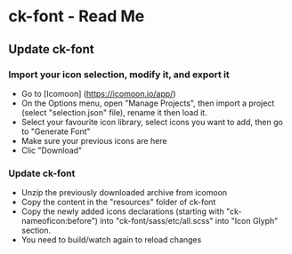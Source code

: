 # ck-font - Read Me

## Update ck-font

### Import your icon selection, modify it, and export it
* Go to [Icomoon] (https://icomoon.io/app/)
* On the Options menu, open "Manage Projects", then import a project (select "selection.json" file), rename it then load it.
* Select your favourite icon library, select icons you want to add, then go to "Generate Font"
* Make sure your previous icons are here
* Clic "Download"

### Update ck-font
* Unzip the previously downloaded archive from icomoon
* Copy the content in the "resources" folder of ck-font
* Copy the newly added icons declarations (starting with "ck-nameoficon:before") into "ck-font/sass/etc/all.scss" into "Icon Glyph" section.
* You need to build/watch again to reload changes